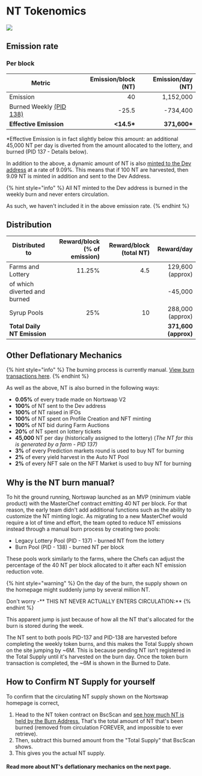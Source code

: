 # NT Tokenomics

![](<../../.gitbook/assets/en (6).png>)

## **Emission rate** <a href="emission-rate" id="emission-rate"></a>

### **Per block**

| **Metric**                                                                | **Emission/block (NT)** | **Emission/day (NT)** |
| ------------------------------------------------------------------------- | ----------------------: | --------------------: |
| Emission                                                                  |                      40 |             1,152,000 |
| Burned Weekly [(PID 138)](cake-tokenomics.md#why-is-the-cake-burn-manual) |                   -25.5 |              -734,400 |
| **Effective Emission**                                                    |             **<14.5\*** |         **371,600\*** |

\*Effective Emission is in fact slightly below this amount: an additional 45,000 NT per day is diverted from the amount allocated to the lottery, and burned (PID 137 - Details below).

In addition to the above, a dynamic amount of NT is also [minted to the Dev address](https://bscscan.com/address/0xceba60280fb0ecd9a5a26a1552b90944770a4a0e#tokentxns) at a rate of 9.09%. This means that if 100 NT are harvested, then 9.09 NT is minted in addition and sent to the Dev Address.

{% hint style="info" %}
All NT minted to the Dev address is burned in the weekly burn and never enters circulation.&#x20;

As such, we haven't included it in the above emission rate.
{% endhint %}

## Distribution <a href="distribution" id="distribution"></a>

| Distributed to               | Reward/block (% of emission) | Reward/block (total NT) |           Reward/day |
| ---------------------------- | ---------------------------: | ----------------------: | -------------------: |
| Farms and Lottery            |                       11.25% |                     4.5 |     129,600 (approx) |
| of which diverted and burned |                              |                         |              -45,000 |
| Syrup Pools                  |                          25% |                      10 |     288,000 (approx) |
| **Total Daily NT Emission**  |                              |                         | **371,600 (approx)** |

## **Other Deflationary Mechanics** <a href="other-deflationary-mechanics" id="other-deflationary-mechanics"></a>

{% hint style="info" %}
The burning process is currently manual. [View burn transactions here](https://bscscan.com/token/0x0e09fabb73bd3ade0a17ecc321fd13a19e81ce82?a=0x000000000000000000000000000000000000dead).
{% endhint %}

As well as the above, NT is also burned in the following ways:

- **0.05%** of every trade made on Nortswap V2
- **100%** of NT sent to the Dev address
- **100%** of NT raised in IFOs
- **100%** of NT spent on Profile Creation and NFT minting
- **100%** of NT bid during Farm Auctions
- **20%** of NT spent on lottery tickets
- **45,000** NT per day (historically assigned to the lottery) (_The NT for this is generated by a farm - PID 137)_
- **3%** of every Prediction markets round is used to buy NT for burning
- **2%** of every yield harvest in the Auto NT Pool
- **2%** of every NFT sale on the NFT Market is used to buy NT for burning

## Why is the NT burn manual?

To hit the ground running, Nortswap launched as an MVP (minimum viable product) with the MasterChef contract emitting 40 NT per block. For that reason, the early team didn't add additional functions such as the ability to customize the NT minting logic. As migrating to a new MasterChef would require a lot of time and effort, the team opted to reduce NT emissions instead through a manual burn process by creating two pools:

- Legacy Lottery Pool (PID - 137) - burned NT from the lottery
- Burn Pool (PID - 138) - burned NT per block

These pools work similarly to the farms, where the Chefs can adjust the percentage of the 40 NT per block allocated to it after each NT emission reduction vote.

{% hint style="warning" %}
On the day of the burn, the supply shown on the homepage might suddenly jump by several million NT.&#x20;

Don't worry -** THIS NT NEVER ACTUALLY ENTERS CIRCULATION:**
{% endhint %}

This apparent jump is just because of how all the NT that's allocated for the burn is stored during the week.&#x20;

The NT sent to both pools PID-137 and PID-138 are harvested before completing the weekly token burns, and this makes the Total Supply shown on the site jumping by \~6M. This is because pending NT isn’t registered in the Total Supply until it's harvested on the burn day. Once the token burn transaction is completed, the \~6M is shown in the Burned to Date.&#x20;

## How to Confirm NT Supply for yourself

To confirm that the circulating NT supply shown on the Nortswap homepage is correct,&#x20;

1. Head to the NT token contract on BscScan and [see how much NT is held by the Burn Address.](https://bscscan.com/token/0x0e09fabb73bd3ade0a17ecc321fd13a19e81ce82#balances) That's the total amount of NT that's been burned (removed from circulation FOREVER, and impossible to ever retrieve).
2. Then, subtract this burned amount from the "Total Supply" that BscScan shows.
3. This gives you the actual NT supply.

#### **Read more about NT's deflationary mechanics on the next page.** <a href="read-more-about-cakes-deflationary-mechanics-on-the-next-page" id="read-more-about-cakes-deflationary-mechanics-on-the-next-page"></a>
